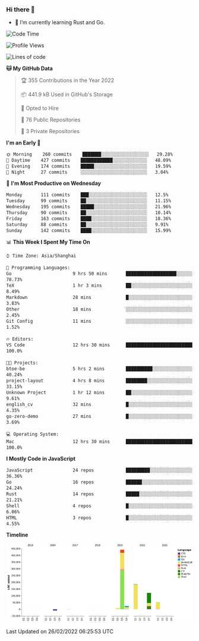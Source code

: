 ### Hi there 👋

- 🌱 I’m currently learning Rust and Go.

<!--START_SECTION:waka-->
![Code Time](http://img.shields.io/badge/Code%20Time-262%20hrs%2040%20mins-blue)

![Profile Views](http://img.shields.io/badge/Profile%20Views-0-blue)

![Lines of code](https://img.shields.io/badge/From%20Hello%20World%20I%27ve%20Written-835%20Thousand%20lines%20of%20code-blue)

**🐱 My GitHub Data** 

> 🏆 355 Contributions in the Year 2022
 > 
> 📦 441.9 kB Used in GitHub's Storage 
 > 
> 💼 Opted to Hire
 > 
> 📜 76 Public Repositories 
 > 
> 🔑 3 Private Repositories  
 > 
**I'm an Early 🐤** 

```text
🌞 Morning    260 commits    ███████░░░░░░░░░░░░░░░░░░   29.28% 
🌆 Daytime    427 commits    ████████████░░░░░░░░░░░░░   48.09% 
🌃 Evening    174 commits    █████░░░░░░░░░░░░░░░░░░░░   19.59% 
🌙 Night      27 commits     ░░░░░░░░░░░░░░░░░░░░░░░░░   3.04%

```
📅 **I'm Most Productive on Wednesday** 

```text
Monday       111 commits    ███░░░░░░░░░░░░░░░░░░░░░░   12.5% 
Tuesday      99 commits     ██░░░░░░░░░░░░░░░░░░░░░░░   11.15% 
Wednesday    195 commits    █████░░░░░░░░░░░░░░░░░░░░   21.96% 
Thursday     90 commits     ██░░░░░░░░░░░░░░░░░░░░░░░   10.14% 
Friday       163 commits    ████░░░░░░░░░░░░░░░░░░░░░   18.36% 
Saturday     88 commits     ██░░░░░░░░░░░░░░░░░░░░░░░   9.91% 
Sunday       142 commits    ████░░░░░░░░░░░░░░░░░░░░░   15.99%

```


📊 **This Week I Spent My Time On** 

```text
⌚︎ Time Zone: Asia/Shanghai

💬 Programming Languages: 
Go                       9 hrs 50 mins       ███████████████████░░░░░░   78.73% 
TeX                      1 hr 3 mins         ██░░░░░░░░░░░░░░░░░░░░░░░   8.49% 
Markdown                 28 mins             █░░░░░░░░░░░░░░░░░░░░░░░░   3.83% 
Other                    18 mins             ░░░░░░░░░░░░░░░░░░░░░░░░░   2.45% 
Git Config               11 mins             ░░░░░░░░░░░░░░░░░░░░░░░░░   1.52%

🔥 Editors: 
VS Code                  12 hrs 30 mins      █████████████████████████   100.0%

🐱‍💻 Projects: 
btoe-be                  5 hrs 2 mins        ██████████░░░░░░░░░░░░░░░   40.24% 
project-layout           4 hrs 8 mins        ████████░░░░░░░░░░░░░░░░░   33.15% 
Unknown Project          1 hr 12 mins        ██░░░░░░░░░░░░░░░░░░░░░░░   9.61% 
english_cv               32 mins             █░░░░░░░░░░░░░░░░░░░░░░░░   4.35% 
go-zero-demo             27 mins             █░░░░░░░░░░░░░░░░░░░░░░░░   3.69%

💻 Operating System: 
Mac                      12 hrs 30 mins      █████████████████████████   100.0%

```

**I Mostly Code in JavaScript** 

```text
JavaScript               24 repos            █████████░░░░░░░░░░░░░░░░   36.36% 
Go                       16 repos            ██████░░░░░░░░░░░░░░░░░░░   24.24% 
Rust                     14 repos            █████░░░░░░░░░░░░░░░░░░░░   21.21% 
Shell                    4 repos             █░░░░░░░░░░░░░░░░░░░░░░░░   6.06% 
HTML                     3 repos             █░░░░░░░░░░░░░░░░░░░░░░░░   4.55%

```


**Timeline**

![Chart not found](https://raw.githubusercontent.com/elton/elton/main/charts/bar_graph.png) 


 Last Updated on 26/02/2022 06:25:53 UTC
<!--END_SECTION:waka-->

<!--
**elton/elton** is a ✨ _special_ ✨ repository because its `README.md` (this file) appears on your GitHub profile.

Here are some ideas to get you started:

- 🔭 I’m currently working on ...
- 🌱 I’m currently learning ...
- 👯 I’m looking to collaborate on ...
- 🤔 I’m looking for help with ...
- 💬 Ask me about ...
- 📫 How to reach me: ...
- 😄 Pronouns: ...
- ⚡ Fun fact: ...
-->
